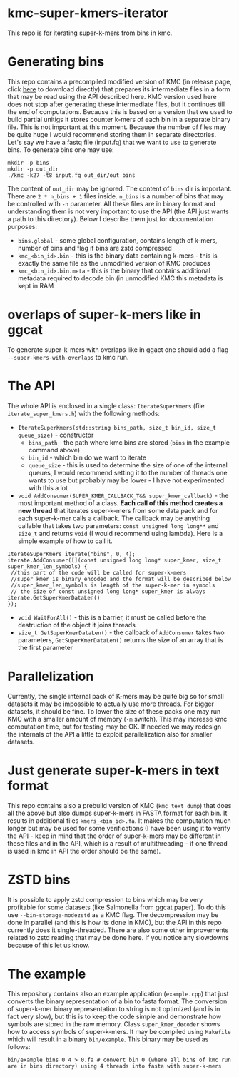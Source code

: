 # kmc-super-kmers-iterator
This repo is for iterating super-k-mers from bins in kmc.

# Generating bins
This repo contains a precompiled modified version of KMC (in release page, click [here](https://github.com/refresh-bio-sandbox/kmc-super-kmers-iterator/releases/download/v0.0.1/kmc.tar.gz) to download directly) that prepares its intermediate files in a form that may be read using the API described here.
KMC version used here does not stop after generating these intermediate files, but it continues till the end of computations. 
Because this is based on a version that we used to build partial unitigs it stores counter k-mers of each bin in a separate binary file. This is not important at this moment.
Because the number of files may be quite huge I would recommend storing them in separate directories.
Let's say we have a fastq file (input.fq) that we want to use to generate bins. 
To generate bins one may use:
```
mkdir -p bins
mkdir -p out_dir
./kmc -k27 -t8 input.fq out_dir/out bins
```
The content of `out_dir` may be ignored.
The content of `bins` dir is important. There are `2 * n_bins + 1` files inside. `n_bins` is a number of bins that may be controlled with `-n` parameter.
All these files are in binary format and understanding them is not very important to use the API (the API just wants a path to this directory).
Below I describe them just for documentation purposes:
 - `bins.global` - some global configuration, contains length of k-mers, number of bins and flag if bins are zstd compressed
 - `kmc_<bin_id>.bin` - this is the binary data containing k-mers - this is exactly the same file as the unmodified version of KMC produces
 - `kmc_<bin_id>.bin.meta` - this is the binary that contains additional metadata required to decode bin (in unmodified KMC this metadata is kept in RAM

# overlaps of super-k-mers like in ggcat
To generate super-k-mers with overlaps like in ggact one should add a flag `--super-kmers-with-overlaps` to kmc run.


# The API
The whole API is enclosed in a single class: `IterateSuperKmers` (file `iterate_super_kmers.h`) with the following methods:
 - `IterateSuperKmers(std::string bins_path, size_t bin_id, size_t queue_size)` - constructor
   -  `bins_path` - the path where kmc bins are stored (`bins` in the example command above)
   -  `bin_id` - which bin do we want to iterate
   -  `queue_size` - this is used to determine the size of one of the internal queues, I would recommend setting it to the number of threads one wants to use but probably may be lower - I have not experimented with this a lot
 - `void AddConsumer(SUPER_KMER_CALLBACK_T&& super_kmer_callback)` - the most important method of a class. **Each call of this method creates a new thread** that iterates super-k-mers from some data pack and for each super-k-mer calls a callback. The callback may be anything callable that takes two parameters: `const unsigned long long**` and `size_t` and returns `void` (I would recommend using lambda).
Here is a simple example of how to call it.
```
IterateSuperKmers iterate("bins", 0, 4);
iterate.AddConsumer([](const unsigned long long* super_kmer, size_t super_kmer_len_symbols) {
 //this part of the code will be called for super-k-mers
 //super_kmer is binary encoded and the format will be described below
 //super_kmer_len_symbols is length of the super-k-mer in symbols
 // the size of const unsigned long long* super_kmer is always iterate.GetSuperKmerDataLen()
});
```
 - `void WaitForAll()` - this is a barrier, it must be called before the destruction of the object it joins threads
 - `size_t GetSuperKmerDataLen()` - the callback of `AddConsumer` takes two parameters, `GetSuperKmerDataLen()` returns the size of an array that is the first parameter

# Parallelization
Currently, the single internal pack of K-mers may be quite big so for small datasets it may be impossible to actually use more threads. For bigger datasets, it should be fine.
To lower the size of these packs one may run KMC with a smaller amount of memory (`-m` switch). This may increase kmc computation time, but for testing may be OK.
If needed we may redesign the internals of the API a little to exploit parallelization also for smaller datasets.

# Just generate super-k-mers in text format
This repo contains also a prebuild version of KMC (`kmc_text_dump`) that does all the above but also dumps super-k-mers in FASTA format for each bin. It results in additional files `kmers_<bin_id>.fa`.
It makes the computation much longer but may be used for some verifications (I have been using it to verify the API - keep in mind that the order of super-k-mers may be different in these files and in the API, which is a result of multithreading - if one thread is used in kmc in API the order should be the same).
# ZSTD bins
It is possible to apply zstd compression to bins which may be very profitable for some datasets (like Salmonella from ggcat paper). To do this use `--bin-storage-modezstd` as a KMC flag.
The decompression may be done in parallel (and this is how its done in KMC), but the API in this repo currently does it single-threaded.
There are also some other improvements related to zstd reading that may be done here. If you notice any slowdowns because of this let us know.


# The example
This repository contains also an example application (`example.cpp`) that just converts the binary representation of a bin to fasta format. The conversion of super-k-mer binary representation to string is not optimized (and is in fact very slow), but this is to keep the code simple and demonstrate how symbols are stored in the raw memory.
Class `super_kmer_decoder` shows how to access symbols of super-k-mers. It may be compiled using `Makefile` which will result in a binary `bin/example`. This binary may be used as follows:
```
bin/example bins 0 4 > 0.fa # convert bin 0 (where all bins of kmc run are in bins directory) using 4 threads into fasta with super-k-mers
```
